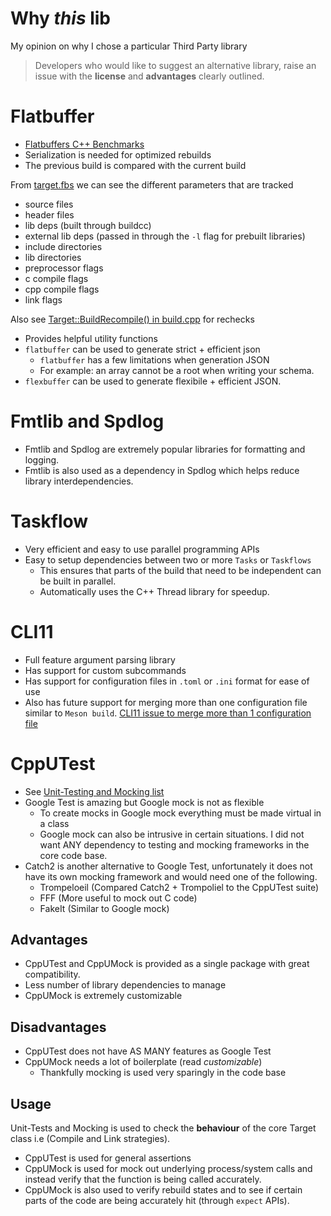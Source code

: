 # Why _this_ lib

My opinion on why I chose a particular Third Party library

> Developers who would like to suggest an alternative library, raise an issue with the **license** and **advantages** clearly outlined.

# Flatbuffer

- [Flatbuffers C++ Benchmarks](https://google.github.io/flatbuffers/flatbuffers_benchmarks.html)
- Serialization is needed for optimized rebuilds
- The previous build is compared with the current build

From [target.fbs](../../buildcc/lib/target/fbs/target.fbs) we can see the different parameters that are tracked

- source files
- header files
- lib deps (built through buildcc)
- external lib deps (passed in through the `-l` flag for prebuilt libraries)
- include directories
- lib directories
- preprocessor flags
- c compile flags
- cpp compile flags
- link flags

Also see [Target::BuildRecompile() in build.cpp](../../buildcc/lib/target/src/target/build.cpp) for rechecks

- Provides helpful utility functions
- `flatbuffer` can be used to generate strict + efficient json
  - `flatbuffer` has a few limitations when generation JSON
  - For example: an array cannot be a root when writing your schema.
- `flexbuffer` can be used to generate flexibile + efficient JSON.

# Fmtlib and Spdlog

- Fmtlib and Spdlog are extremely popular libraries for formatting and logging.
- Fmtlib is also used as a dependency in Spdlog which helps reduce library interdependencies.

# Taskflow

- Very efficient and easy to use parallel programming APIs
- Easy to setup dependencies between two or more `Tasks` or `Taskflows`
  - This ensures that parts of the build that need to be independent can be built in parallel.
  - Automatically uses the C++ Thread library for speedup.

# CLI11

- Full feature argument parsing library
- Has support for custom subcommands
- Has support for configuration files in `.toml` or `.ini` format for ease of use
- Also has future support for merging more than one configuration file similar to `Meson build`. [CLI11 issue to merge more than 1 configuration file](https://github.com/CLIUtils/CLI11/issues/486)

# CppUTest

- See [Unit-Testing and Mocking list](https://github.com/coder137/build_in_cpp/issues/3)
- Google Test is amazing but Google mock is not as flexible
  - To create mocks in Google mock everything must be made virtual in a class
  - Google mock can also be intrusive in certain situations. I did not want ANY dependency to testing and mocking frameworks in the core code base.
- Catch2 is another alternative to Google Test, unfortunately it does not have its own mocking framework and would need one of the following.
  - Trompeloeil (Compared Catch2 + Trompoliel to the CppUTest suite)
  - FFF (More useful to mock out C code)
  - FakeIt (Similar to Google mock)

## Advantages

- CppUTest and CppUMock is provided as a single package with great compatibility.
- Less number of library dependencies to manage
- CppUMock is extremely customizable

## Disadvantages

- CppUTest does not have AS MANY features as Google Test
- CppUMock needs a lot of boilerplate (read _customizable_)
  - Thankfully mocking is used very sparingly in the code base

## Usage

Unit-Tests and Mocking is used to check the **behaviour** of the core Target class i.e (Compile and Link strategies).

- CppUTest is used for general assertions
- CppUMock is used for mock out underlying process/system calls and instead verify that the function is being called accurately.
- CppUMock is also used to verify rebuild states and to see if certain parts of the code are being accurately hit (through `expect` APIs).
